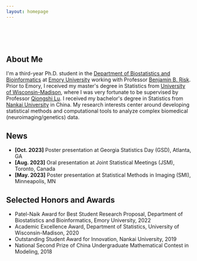 ```yaml
---
layout: homepage
---
```


<br>
<br>
<br>

## About Me

I'm a third-year Ph.D. student in the [Department of Biostatistics and Bioinformatics](https://sph.emory.edu/departments/bios/index.html) at [Emory University](https://www.emory.edu/home/index.html) working with Professor [Benjamin B. Risk](https://github.com/thebrisklab). Prior to Emory, I received my master's degree in Statistics from [University of Wisconsin-Madison](https://www.wisc.edu/), where I was very fortunate to be supervised by Professor [Qiongshi Lu](https://qlu-lab.org/people.html). I received my bachelor's degree in Statistics from [Nankai University](https://en.nankai.edu.cn/) in China. My research interests center around developing statistical methods and computational tools to analyze complex biomedical (neuroimaging/genetics) data.

<!--
## Research Interests

- **Neuroimaging Statistics:** multivariate analysis, imaging causal inference, brain connectivity analysis, motion correction.
- **Causal Inference:** longitudinal causal inference, quantile treatment effect, high-dimensional mediation, targeted machine learning.
- **Statistical Genetics:** multi-trait modeling, genetic nurture, imaging genetics.
-->

## News

- **[Oct. 2023]** Poster presentation at Georgia Statistics Day (GSD), Atlanta, GA
- **[Aug. 2023]** Oral presentation at Joint Statistical Meetings (JSM), Toronto, Canada
- **[May. 2023]** Poster presentation at Statistical Methods in Imaging (SMI), Minneapolis, MN


## Selected Honors and Awards
- Patel-Naik Award for Best Student Research Proposal, Department of Biostatistics and Bioinformatics, Emory University, 2022
- Academic Excellence Award, Department of Statistics, University of Wisconsin-Madison, 2020
- Outstanding Student Award for Innovation, Nankai University, 2019
- National Second Prize of China Undergraduate Mathematical Contest in Modeling, 2018

